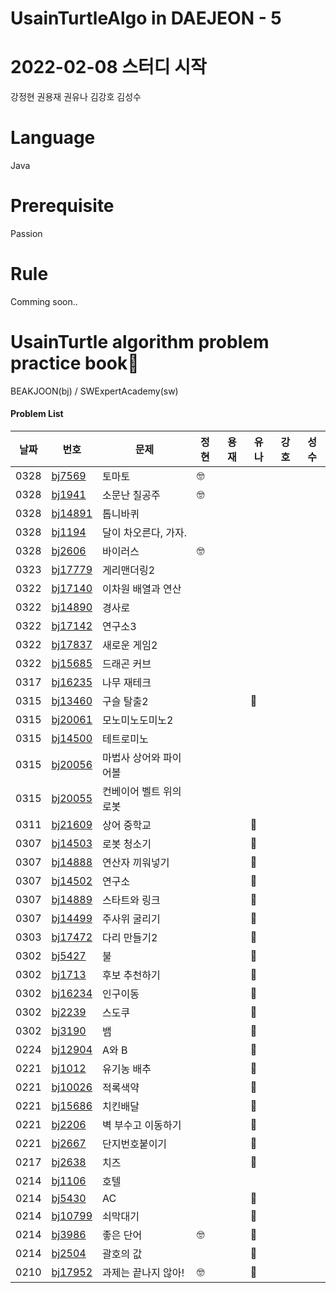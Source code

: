 # UsainTurtleAlgo in DAEJEON - 5

# 2022-02-08 스터디 시작

강정현 권용재 권유나 김강호 김성수

# Language

Java

# Prerequisite

Passion

# Rule

Comming soon..

# UsainTurtle algorithm problem practice book📝



 BEAKJOON(bj) / SWExpertAcademy(sw)
#### Problem List
|날짜|번호|문제|정현|용재|유나|강호|성수|
|---|---|---|---|---|---|---|---|
|0328|[bj7569](https://www.acmicpc.net/problem/7569)|토마토|🤓|||||
|0328|[bj1941](https://www.acmicpc.net/problem/1941)|소문난 칠공주|🤓|||||
|0328|[bj14891](https://www.acmicpc.net/problem/14891)|톱니바퀴||||||
|0328|[bj1194](https://www.acmicpc.net/problem/1194)|달이 차오른다, 가자.||||||
|0328|[bj2606](https://www.acmicpc.net/problem/2606)|바이러스|🤓|||||
|0323|[bj17779](https://www.acmicpc.net/problem/17779)|게리맨더링2||||||
|0322|[bj17140](https://www.acmicpc.net/problem/17140)|이차원 배열과 연산||||||
|0322|[bj14890](https://www.acmicpc.net/problem/14890)|경사로||||||
|0322|[bj17142](https://www.acmicpc.net/problem/17142)|연구소3||||||
|0322|[bj17837](https://www.acmicpc.net/problem/17837)|새로운 게임2||||||
|0322|[bj15685](https://www.acmicpc.net/problem/15685)|드래곤 커브||||||
|0317|[bj16235](https://www.acmicpc.net/problem/16235)|나무 재테크||||||
|0315|[bj13460](https://www.acmicpc.net/problem/13460)|구슬 탈출2|||🥕|||
|0315|[bj20061](https://www.acmicpc.net/problem/20061)|모노미노도미노2||||||
|0315|[bj14500](https://www.acmicpc.net/problem/14500)|테트로미노||||||
|0315|[bj20056](https://www.acmicpc.net/problem/20056)|마법사 상어와 파이어볼||||||
|0315|[bj20055](https://www.acmicpc.net/problem/20055)|컨베이어 벨트 위의 로봇||||||
|0311|[bj21609](https://www.acmicpc.net/problem/21609)|상어 중학교|||🥕|||
|0307|[bj14503](https://www.acmicpc.net/problem/14503)|로봇 청소기|||🥕|||
|0307|[bj14888](https://www.acmicpc.net/problem/14888)|연산자 끼워넣기|||🥕|||
|0307|[bj14502](https://www.acmicpc.net/problem/14502)|연구소|||🥕|||
|0307|[bj14889](https://www.acmicpc.net/problem/14889)|스타트와 링크|||🥕|||
|0307|[bj14499](https://www.acmicpc.net/problem/14499)|주사위 굴리기|||🥕|||
|0303| [bj17472](https://www.acmicpc.net/problem/17472)|다리 만들기2|||🥕|||
|0302|[bj5427](https://www.acmicpc.net/problem/5427)|불|||🥕|||
|0302| [bj1713](https://www.acmicpc.net/problem/1713)|후보 추천하기|||🥕|||
|0302|[bj16234](https://www.acmicpc.net/problem/16234)|인구이동|||🥕|||
|0302|[bj2239](https://www.acmicpc.net/problem/2239)|스도쿠|||🥕|||
|0302|[bj3190](https://www.acmicpc.net/problem/3190)|뱀|||🥕|||
|0224|[bj12904](https://www.acmicpc.net/problem/12904)|A와 B|||🥕|||
|0221|[bj1012](https://www.acmicpc.net/problem/1012)|유기농 배추|||🥕|||
|0221|[bj10026](https://www.acmicpc.net/problem/10026)|적록색약|||🥕|||
|0221|[bj15686](https://www.acmicpc.net/problem/15686)|치킨배달|||🥕|||
|0221|[bj2206](https://www.acmicpc.net/problem/2206)|벽 부수고 이동하기|||🥕|||
|0221|[bj2667](https://www.acmicpc.net/problem/2667)|단지번호붙이기|||🥕|||
|0217|[bj2638](https://www.acmicpc.net/problem/2638)|치즈 |||🥕|||
|0214|[bj1106](https://www.acmicpc.net/problem/1106)|호텔 ||||||
|0214|[bj5430](https://www.acmicpc.net/problem/5430)|AC |||🥕||| 
|0214| [bj10799](https://www.acmicpc.net/problem/10799)|쇠막대기 |||🥕|||
|0214|[bj3986](https://www.acmicpc.net/problem/3986)|좋은 단어 |🤓||🥕|||
|0214|[bj2504](https://www.acmicpc.net/problem/2504)|괄호의 값|||🥕||| 
|0210|[bj17952](https://www.acmicpc.net/problem/17952)|과제는 끝나지 않아! |🤓||🥕|||

